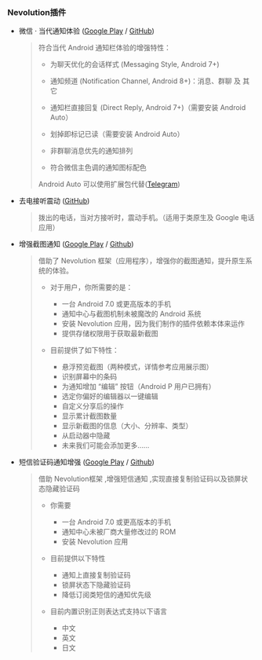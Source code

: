 ### Nevolution插件

- 微信 · 当代通知体验 ([Google Play](https://play.google.com/store/apps/details?id=com.oasisfeng.nevo.decorators.wechat) / [GitHub](https://github.com/Nevolution/decorator-wechat/releases))

  > 符合当代 Android 通知栏体验的增强特性：
  >
  > * 为聊天优化的会话样式 (Messaging Style, Android 7+)
  >
  > * 通知频道 (Notification Channel, Android 8+)：消息、群聊 及 其它
  >
  > * 通知栏直接回复 (Direct Reply, Android 7+)（需要安装 Android Auto）
  >
  > * 划掉即标记已读（需要安装 Android Auto）
  >
  > * 非群聊消息优先的通知排列
  >
  > * 符合微信主色调的通知图标配色
  >
  >  Android Auto 可以使用扩展包代替([Telegram](https://t.me/oasisfeng_apps/29670))

- 去电接听震动 ([GitHub](https://github.com/Nevolution/decorator-callvibration/releases/))

  > 拨出的电话，当对方接听时，震动手机。（适用于类原生及 Google 电话应用）

- 增强截图通知 ([Google Play](https://play.google.com/store/apps/details?id=moe.feng.nevo.decorators.enscreenshot) / [Github](https://github.com/fython/EnhancedScreenshotNotification/releases))

  > 借助了 Nevolution 框架（应用程序），增强你的截图通知，提升原生系统的体验。
  >
  > * 对于用户，你所需要的是：
  >   - 一台 Android 7.0 或更高版本的手机
  >   - 通知中心与截图机制未被魔改的 Android 系统
  >   - 安装 Nevolution 应用，因为我们制作的插件依赖本体来运作
  >   - 提供存储权限用于获取最新截图
  >
  > * 目前提供了如下特性：
  >   - 悬浮预览截图（两种模式，详情参考应用展示图）
  >   - 识别屏幕中的条码
  >   - 为通知增加 “编辑” 按钮（Android P 用户已拥有）
  >   - 选定你偏好的编辑器以一键编辑
  >   - 自定义分享后的操作
  >   - 显示累计截图数量
  >   - 显示新截图的信息（大小、分辨率、类型）
  >   - 从启动器中隐藏
  >   - 未来我们可能会添加更多……

- 短信验证码通知增强 ([Google Play](https://play.google.com/store/apps/details?id=me.kr328.nevo.decorators.smscaptcha) / [Github](https://github.com/Kr328/nevo-decorators-sms-captchas/releases))

  > 借助 Nevolution框架 ,增强短信通知 ,实现直接复制验证码以及锁屏状态隐藏验证码
  >
  > * 你需要
  >   - 一台 Android 7.0 或更高版本的手机
  >   - 通知中心未被厂商大量修改过的 ROM
  >   - 安装 Nevolution 应用
  >
  > * 目前提供以下特性
  >   - 通知上直接复制验证码
  >   - 锁屏状态下隐藏验证码
  >   - 降低订阅类短信的通知优先级
  >
  > * 目前内置识别正则表达式支持以下语言
  >   - 中文
  >   - 英文
  >   - 日文
